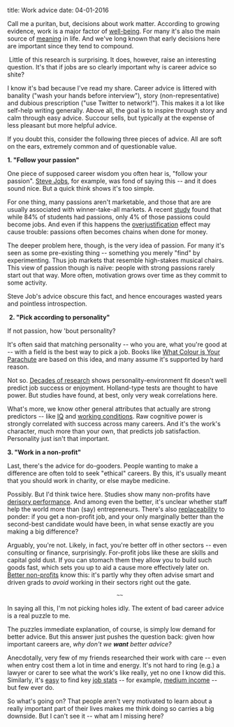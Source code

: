 title: Work advice
date: 04-01-2016

Call me a puritan, but, decisions about work matter. According to growing evidence, work is a major factor of [well-being](https://www.jstor.org/stable/2234639?seq=1#page_scan_tab_contents). For many it's also the main source of [meaning](https://aeon.co/essays/what-is-better-a-happy-life-or-a-meaningful-one) in life. And we've long known that early decisions here are important since they tend to compound.

 Little of this research is surprising. It does, however, raise an interesting question. It's that if jobs are so clearly important why is career advice so shite?

I know it's bad because I've read my share. Career advice is littered with banality ("wash your hands before interview"), story (non-representative) and dubious prescription ("use Twitter to network!"). This makes it a lot like self-help writing generally. Above all, the goal is to inspire through story and calm through easy advice. Succour sells, but typically at the expense of less pleasant but more helpful advice.

If you doubt this, consider the following three pieces of advice. All are soft on the ears, extremely common and of questionable value.

**1. "Follow your passion"**

One piece of supposed career wisdom you often hear is, "follow your passion". [Steve Jobs](https://news.stanford.edu/2005/06/14/jobs-061505/), for example, was fond of saying this -- and it does sound nice. But a quick think shows it's too simple.

For one thing, many passions aren't marketable, and those that are are usually associated with winner-take-all markets. A recent [study](https://80000hours.org/articles/dont-follow-your-passion/) found that while 84% of students had passions, only 4% of those passions could become jobs. And even if this happens the [overjustification](https://en.wikipedia.org/wiki/Overjustification_effect) effect may cause trouble: passions often becomes chains when done for money.

The deeper problem here, though, is the very idea of passion. For many it's seen as some pre-existing thing -- something you merely "find" by experimenting. Thus job markets that resemble high-stakes musical chairs. This view of passion though is naïve: people with strong passions rarely start out that way. More often, motivation grows over time as they commit to some activity.

Steve Job's advice obscure this fact, and hence encourages wasted years and pointless introspection.

 **2. "Pick according to personality"**

If not passion, how 'bout personality?

It's often said that matching personality -- who you are, what you're good at -- with a field is the best way to pick a job. Books like [What Colour is Your Parachute](https://www.amazon.co.uk/What-Color-Your-Parachute-2016/dp/160774662X) are based on this idea, and many assume it's supported by hard reason.

Not so. [Decades of research](https://www.highbeam.com/doc/1G1-115567607.html) shows personality-environment fit doesn't well predict job success or enjoyment. Holland-type tests are thought to have power. But studies have found, at best, only very weak correlations here.

What's more, we know other general attributes that actually are strong predictors -- like [IQ](https://www.unc.edu/~nielsen/soci708/cdocs/Schmidt_Hunter_2004.pdf) and [working conditions](https://80000hours.org/2012/12/our-research-on-how-to-find-a-job-you-love/). Raw cognitive power is strongly correlated with success across many careers. And it's the work's character, much more than your own, that predicts job satisfaction. Personality just isn't that important.

**3\. "Work in a non-profit"**

Last, there's the advice for do-gooders. People wanting to make a difference are often told to seek "ethical" careers. By this, it's usually meant that you should work in charity, or else maybe medicine.

Possibly. But I'd think twice here. Studies show many non-profits have [derisory performance](https://www.givewell.org/giving101/Accomplishing-Nothing). And among even the better, it's unclear whether staff help the world more than (say) entrepreneurs. There's also [replaceability](https://80000hours.org/2012/01/just-what-is-making-a-difference-counterfactuals-and-career-choice/) to ponder: if you get a non-profit job, and your only marginally better than the second-best candidate would have been, in what sense exactly are you making a big difference?

Arguably, you're not. Likely, in fact, you're better off in other sectors -- even consulting or finance, surprisingly. For-profit jobs like these are skills and capital gold dust. If you can stomach them they allow you to build such goods fast, which sets you up to aid a cause more effectively later on. [Better non-profits](https://80000hours.org/2015/09/what-do-leaders-of-effective-non-profits-say-about-working-in-non-profits-interviews-with-givedirectly-deworm-the-world-initiative-development-media-international-schistosomiasis-control-initiativ/) know this: it's partly why they often advise smart and driven grads to *avoid* working in their sectors right out the gate. 



                                       ~~



In saying all this, I'm not picking holes idly. The extent of bad career advice is a real puzzle to me. 

The puzzles immediate explanation, of course, is simply low demand for better advice. But this answer just pushes the question back: given how important careers are, *why don't we **want** better advice?*

Anecdotally, very few of my friends researched their work with care -- even when entry cost them a lot in time and energy. It's not hard to ring (e.g.) a lawyer or carer to see what the work's like really, yet no one I know did this. Similarly, it's [easy](https://www.onetonline.org/) to find key [job stats](https://www.bls.gov/ooh/) -- for example, [medium income](https://www.ons.gov.uk/employmentandlabourmarket/peopleinwork/earningsandworkinghours/bulletins/annualsurveyofhoursandearnings/2015provisionalresults) -- but few ever do.

So what's going on? That people aren't very motivated to learn about a really important part of their lives makes me think doing so carries a big downside. But I can't see it -- what am I missing here?
